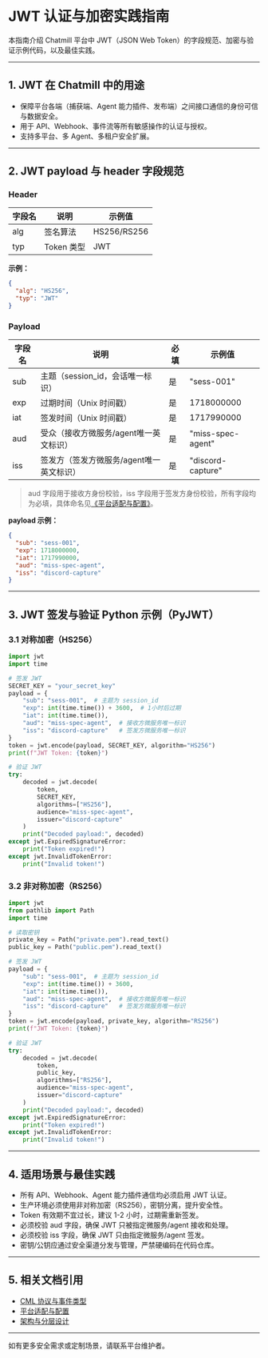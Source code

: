 # JWT 认证与加密实践指南

本指南介绍 Chatmill 平台中 JWT（JSON Web Token）的字段规范、加密与验证示例代码，以及最佳实践。

---

## 1. JWT 在 Chatmill 中的用途

- 保障平台各端（捕获端、Agent 能力插件、发布端）之间接口通信的身份可信与数据安全。
- 用于 API、Webhook、事件流等所有敏感操作的认证与授权。
- 支持多平台、多 Agent、多租户安全扩展。

---

## 2. JWT payload 与 header 字段规范

### Header

| 字段名 | 说明      | 示例值      |
|--------|-----------|-------------|
| alg    | 签名算法  | HS256/RS256 |
| typ    | Token 类型 | JWT         |

**示例：**
```json
{
  "alg": "HS256",
  "typ": "JWT"
}
```

### Payload

| 字段名      | 说明                                 | 必填 | 示例值                |
|-------------|--------------------------------------|------|----------------------|
| sub         | 主题（session_id，会话唯一标识）         | 是   | "sess-001"           |
| exp         | 过期时间（Unix 时间戳）                | 是   | 1718000000            |
| iat         | 签发时间（Unix 时间戳）                | 是   | 1717990000            |
| aud         | 受众（接收方微服务/agent唯一英文标识）   | 是   | "miss-spec-agent"    |
| iss         | 签发方（签发方微服务/agent唯一英文标识） | 是   | "discord-capture"    |

> aud 字段用于接收方身份校验，iss 字段用于签发方身份校验，所有字段均为必填，具体命名见[《平台适配与配置》](../deployment/PLATFORM_ADAPTERS.md)。

**payload 示例：**
```json
{
  "sub": "sess-001",
  "exp": 1718000000,
  "iat": 1717990000,
  "aud": "miss-spec-agent",
  "iss": "discord-capture"
}
```

---

## 3. JWT 签发与验证 Python 示例（PyJWT）

### 3.1 对称加密（HS256）

```python
import jwt
import time

# 签发 JWT
SECRET_KEY = "your_secret_key"
payload = {
    "sub": "sess-001",  # 主题为 session_id
    "exp": int(time.time()) + 3600,  # 1小时后过期
    "iat": int(time.time()),
    "aud": "miss-spec-agent",  # 接收方微服务唯一标识
    "iss": "discord-capture"   # 签发方微服务唯一标识
}
token = jwt.encode(payload, SECRET_KEY, algorithm="HS256")
print(f"JWT Token: {token}")

# 验证 JWT
try:
    decoded = jwt.decode(
        token,
        SECRET_KEY,
        algorithms=["HS256"],
        audience="miss-spec-agent",
        issuer="discord-capture"
    )
    print("Decoded payload:", decoded)
except jwt.ExpiredSignatureError:
    print("Token expired!")
except jwt.InvalidTokenError:
    print("Invalid token!")
```

### 3.2 非对称加密（RS256）

```python
import jwt
from pathlib import Path
import time

# 读取密钥
private_key = Path("private.pem").read_text()
public_key = Path("public.pem").read_text()

# 签发 JWT
payload = {
    "sub": "sess-001",  # 主题为 session_id
    "exp": int(time.time()) + 3600,
    "iat": int(time.time()),
    "aud": "miss-spec-agent",  # 接收方微服务唯一标识
    "iss": "discord-capture"   # 签发方微服务唯一标识
}
token = jwt.encode(payload, private_key, algorithm="RS256")
print(f"JWT Token: {token}")

# 验证 JWT
try:
    decoded = jwt.decode(
        token,
        public_key,
        algorithms=["RS256"],
        audience="miss-spec-agent",
        issuer="discord-capture"
    )
    print("Decoded payload:", decoded)
except jwt.ExpiredSignatureError:
    print("Token expired!")
except jwt.InvalidTokenError:
    print("Invalid token!")
```

---

## 4. 适用场景与最佳实践

- 所有 API、Webhook、Agent 能力插件通信均必须启用 JWT 认证。
- 生产环境必须使用非对称加密（RS256），密钥分离，提升安全性。
- Token 有效期不宜过长，建议 1-2 小时，过期需重新签发。
- 必须校验 aud 字段，确保 JWT 只被指定微服务/agent 接收和处理。
- 必须校验 iss 字段，确保 JWT 只由指定微服务/agent 签发。
- 密钥/公钥应通过安全渠道分发与管理，严禁硬编码在代码仓库。

---

## 5. 相关文档引用

- [CML 协议与事件类型](./CML_PROTOCOL.md)
- [平台适配与配置](../deployment/PLATFORM_ADAPTERS.md)
- [架构与分层设计](./ARCHITECTURE.md)

---

如有更多安全需求或定制场景，请联系平台维护者。 